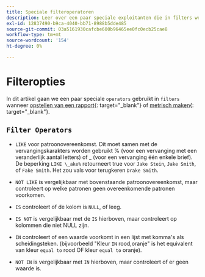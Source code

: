 ```yaml
---
title: Speciale filteroperatoren
description: Leer over een paar speciale exploitanten die in filters worden gebruikt wanneer het creëren van een rapport of het creëren van metrisch.
exl-id: 12837490-b9ca-4040-bb71-8988b5dde485
source-git-commit: 03a5161930cafcbe600b96465ee0fc0ecb25cae8
workflow-type: tm+mt
source-wordcount: '154'
ht-degree: 0%

---
```


# Filteropties

In dit artikel gaan we een paar speciale `operators` gebruikt in `filters` wanneer [opstellen van een rapport](../../tutorials/using-visual-report-builder.md){: target=&quot;_blank&quot;} of [metrisch maken](../../data-user/reports/ess-manage-data-metrics.md){: target=&quot;_blank&quot;}.

## `Filter Operators`

* `LIKE` voor patroonovereenkomst. Dit moet samen met de vervangingskarakters worden gebruikt % (voor een vervanging met een veranderlijk aantal letters) of _ (voor een vervanging één enkele brief).  De beperking `LIKE \_ake%` retourneert true voor `Jake Stein`, `Jake Smith`, of `Fake Smith`.  Het zou vals voor terugkeren `Drake Smith`.

* `NOT LIKE` is vergelijkbaar met bovenstaande patroonovereenkomst, maar controleert op welke patronen geen overeenkomende patronen voorkomen.

* `IS` controleert of de kolom is `NULL`, of leeg.

* `IS NOT` is vergelijkbaar met de `IS` hierboven, maar controleert op kolommen die niet NULL zijn.

* `IN` controleert of een waarde voorkomt in een lijst met komma&#39;s als scheidingsteken. (bijvoorbeeld &quot;Kleur `IN` rood,oranje&quot; is het equivalent van kleur `equal to` rood OF kleur `equal to` oranje).

* `NOT IN` is vergelijkbaar met `IN` hierboven, maar controleert of er geen waarde is.

